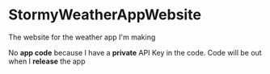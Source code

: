 # StormyWeatherAppWebsite
The website for the weather app I'm making

No **app code** because I have a **private** API Key in the code. Code will be out when I **release** the app
